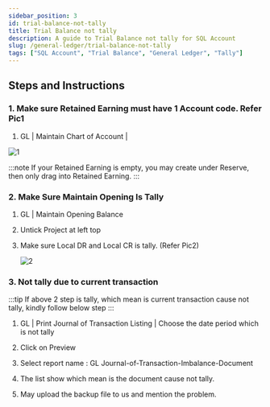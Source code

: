 ```yaml
---
sidebar_position: 3
id: trial-balance-not-tally
title: Trial Balance not tally
description: A guide to Trial Balance not tally for SQL Account
slug: /general-ledger/trial-balance-not-tally
tags: ["SQL Account", "Trial Balance", "General Ledger", "Tally"]
---
```


## Steps and Instructions

### 1. Make sure Retained Earning must have 1 Account code. Refer Pic1

   1. GL | Maintain Chart of Account |

   ![1](/img/general-ledger/trial-balance-not-tally/1.png)

   :::note
   If your Retained Earning is empty, you may create under Reserve, then only drag into Retained Earning.
   :::

### 2. Make Sure Maintain Opening Is Tally

1. GL | Maintain Opening Balance

2. Untick Project at left top

3. Make sure Local DR and Local CR is tally. (Refer Pic2)

   ![2](/img/general-ledger/trial-balance-not-tally/2.png)

### 3. Not tally due to current transaction

:::tip
If above 2 step is tally, which mean is current transaction cause not tally, kindly follow below step
:::

1. GL | Print Journal of Transaction Listing | Choose the date period which is not tally

2. Click on Preview

3. Select report name : GL Journal-of-Transaction-Imbalance-Document

4. The list show which mean is the document cause not tally.

5. May upload the backup file to us and mention the problem.
